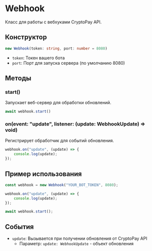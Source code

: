 # Webhook

Класс для работы с вебхуками CryptoPay API.

## Конструктор

```typescript
new Webhook(token: string, port: number = 8080)
```

- `token`: Токен вашего бота
- `port`: Порт для запуска сервера (по умолчанию 8080)

## Методы

### start()
Запускает веб-сервер для обработки обновлений.

```typescript
await webhook.start()
```

### on(event: "update", listener: (update: WebhookUpdate) => void)
Регистрирует обработчик для событий обновления.

```typescript
webhook.on("update", (update) => {
    console.log(update);
});
```

## Пример использования

```typescript
const webhook = new Webhook("YOUR_BOT_TOKEN", 8080);

webhook.on("update", (update) => {
    console.log(update);
});

await webhook.start();
```

## События

- `update`: Вызывается при получении обновления от CryptoPay API
  - Параметр: `update: WebhookUpdate` - объект обновления

